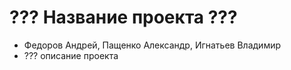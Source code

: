 ??? Название проекта ???
====
- Федоров Андрей, Пащенко Александр, Игнатьев Владимир
- ??? описание проекта